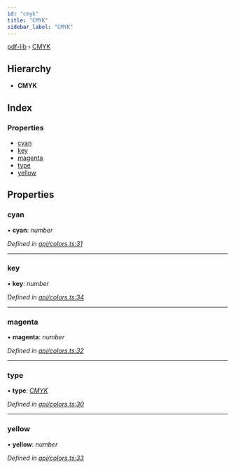 ```yaml
---
id: "cmyk"
title: "CMYK"
sidebar_label: "CMYK"
---
```


[pdf-lib](../index.md) › [CMYK](cmyk.md)

## Hierarchy

* **CMYK**

## Index

### Properties

* [cyan](cmyk.md#cyan)
* [key](cmyk.md#key)
* [magenta](cmyk.md#magenta)
* [type](cmyk.md#type)
* [yellow](cmyk.md#yellow)

## Properties

###  cyan

• **cyan**: *number*

*Defined in [api/colors.ts:31](https://github.com/Hopding/pdf-lib/blob/556c73c/src/api/colors.ts#L31)*

___

###  key

• **key**: *number*

*Defined in [api/colors.ts:34](https://github.com/Hopding/pdf-lib/blob/556c73c/src/api/colors.ts#L34)*

___

###  magenta

• **magenta**: *number*

*Defined in [api/colors.ts:32](https://github.com/Hopding/pdf-lib/blob/556c73c/src/api/colors.ts#L32)*

___

###  type

• **type**: *[CMYK](../enums/colortypes.md#cmyk)*

*Defined in [api/colors.ts:30](https://github.com/Hopding/pdf-lib/blob/556c73c/src/api/colors.ts#L30)*

___

###  yellow

• **yellow**: *number*

*Defined in [api/colors.ts:33](https://github.com/Hopding/pdf-lib/blob/556c73c/src/api/colors.ts#L33)*
